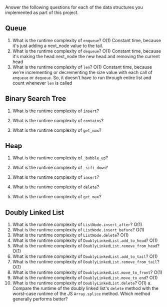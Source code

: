 Answer the following questions for each of the data structures you implemented as part of this project.

## Queue

1. What is the runtime complexity of `enqueue`?
   O(1) Constant time, because it's just adding a next_node value to the tail.
2. What is the runtime complexity of `dequeue`?
   O(1) Constant time, because it's making the head next_node the new head and removing the current head
3. What is the runtime complexity of `len`?
   O(1) Constant time, because we're incrementing or decrementing the size value with each call of `enqueue` or `dequeue`. So, it doesn't have to run through entire list and count whenever `len` is called

## Binary Search Tree

1. What is the runtime complexity of `insert`?

2. What is the runtime complexity of `contains`?

3. What is the runtime complexity of `get_max`?

## Heap

1. What is the runtime complexity of `_bubble_up`?

2. What is the runtime complexity of `_sift_down`?

3. What is the runtime complexity of `insert`?

4. What is the runtime complexity of `delete`?

5. What is the runtime complexity of `get_max`?

## Doubly Linked List

1. What is the runtime complexity of `ListNode.insert_after`?
   O(1)
2. What is the runtime complexity of `ListNode.insert_before`?
   O(1)
3. What is the runtime complexity of `ListNode.delete`?
   O(1)
4. What is the runtime complexity of `DoublyLinkedList.add_to_head`?
   O(1)
5. What is the runtime complexity of `DoublyLinkedList.remove_from_head`?
   O(1)
6. What is the runtime complexity of `DoublyLinkedList.add_to_tail`?
   O(1)
7. What is the runtime complexity of `DoublyLinkedList.remove_from_tail`?
   O(1)
8. What is the runtime complexity of `DoublyLinkedList.move_to_front`?
   O(1)
9. What is the runtime complexity of `DoublyLinkedList.move_to_end`?
   O(1)
10. What is the runtime complexity of `DoublyLinkedList.delete`?
    O(1)
    a. Compare the runtime of the doubly linked list's `delete` method with the worst-case runtime of the JS `Array.splice` method. Which method generally performs better?
